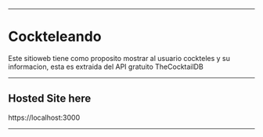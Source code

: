 -------------------
# Cockteleando

Este sitioweb tiene como proposito mostrar al usuario cockteles y su informacion, esta es extraida del API gratuito TheCocktailDB

---------------------
## Hosted Site here

https://localhost:3000

-------------------

